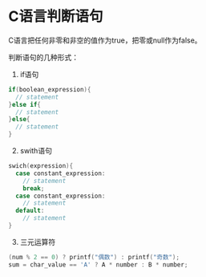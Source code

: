 # C语言判断语句

C语言把任何非零和非空的值作为true，把零或null作为false。

判断语句的几种形式：

1. if语句

```c
if(boolean_expression){
  // statement
}else if{
  // statement
}else{
  // statement
}
```

2. swith语句

```c
swich(expression){
  case constant_expression:
    // statement
    break;
  case constant_expression:
    // statement
  default:
    // statement
}
```

3. 三元运算符

```c
(num % 2 == 0) ? printf("偶数") : printf("奇数");
sum = char_value == 'A' ? A * number : B * number;
```
